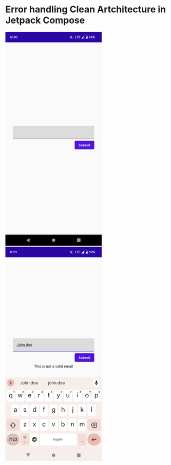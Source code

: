 # Error handling Clean Artchitecture in Jetpack Compose

<img src="./1.png"  width="300"/>
<img src="./2.png"  width="300"/>
